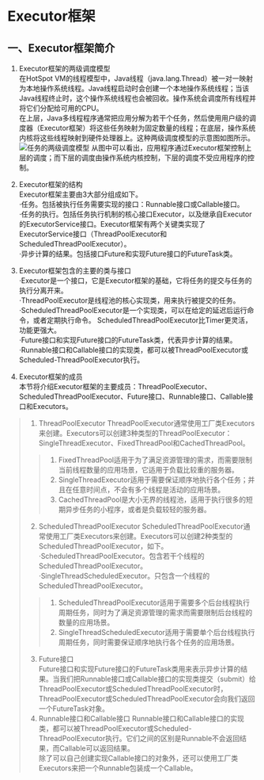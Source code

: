# Executor框架 
## 一、Executor框架简介  
1. Executor框架的两级调度模型  
在HotSpot VM的线程模型中，Java线程（java.lang.Thread）被一对一映射为本地操作系统线程。Java线程启动时会创建一个本地操作系统线程；当该Java线程终止时，这个操作系统线程也会被回收。操作系统会调度所有线程并将它们分配给可用的CPU。  
在上层，Java多线程程序通常把应用分解为若干个任务，然后使用用户级的调度器（Executor框架）将这些任务映射为固定数量的线程；在底层，操作系统内核将这些线程映射到硬件处理器上。这种两级调度模型的示意图如图所示。  
![任务的两级调度模型](https://cdn.jsdelivr.net/gh/xxkasi/image/img/20201222190727.png)
从图中可以看出，应用程序通过Executor框架控制上层的调度；而下层的调度由操作系统内核控制，下层的调度不受应用程序的控制。  

2. Executor框架的结构  
Executor框架主要由3大部分组成如下。  
·任务。包括被执行任务需要实现的接口：Runnable接口或Callable接口。  
·任务的执行。包括任务执行机制的核心接口Executor，以及继承自Executor的ExecutorService接口。Executor框架有两个关键类实现了ExecutorService接口（ThreadPoolExecutor和ScheduledThreadPoolExecutor）。  
·异步计算的结果。包括接口Future和实现Future接口的FutureTask类。  

3. Executor框架包含的主要的类与接口  
·Executor是一个接口，它是Executor框架的基础，它将任务的提交与任务的执行分离开来。  
·ThreadPoolExecutor是线程池的核心实现类，用来执行被提交的任务。  
·ScheduledThreadPoolExecutor是一个实现类，可以在给定的延迟后运行命令，或者定期执行命令。 ScheduledThreadPoolExecutor比Timer更灵活，功能更强大。  
·Future接口和实现Future接口的FutureTask类，代表异步计算的结果。  
·Runnable接口和Callable接口的实现类，都可以被ThreadPoolExecutor或Scheduled-ThreadPoolExecutor执行。  

4. Executor框架的成员  
本节将介绍Executor框架的主要成员：ThreadPoolExecutor、ScheduledThreadPoolExecutor、Future接口、Runnable接口、Callable接口和Executors。  
> 1. ThreadPoolExecutor
ThreadPoolExecutor通常使用工厂类Executors来创建。Executors可以创建3种类型的ThreadPoolExecutor：SingleThreadExecutor、FixedThreadPool和CachedThreadPool。
>> 1. FixedThreadPool适用于为了满足资源管理的需求，而需要限制当前线程数量的应用场景，它适用于负载比较重的服务器。
>>2. SingleThreadExecutor适用于需要保证顺序地执行各个任务；并且在任意时间点，不会有多个线程是活动的应用场景。  
>>3. CachedThreadPool是大小无界的线程池，适用于执行很多的短期异步任务的小程序，或者是负载较轻的服务器。
>2. ScheduledThreadPoolExecutor
ScheduledThreadPoolExecutor通常使用工厂类Executors来创建。Executors可以创建2种类型的ScheduledThreadPoolExecutor，如下。  
·ScheduledThreadPoolExecutor。包含若干个线程的ScheduledThreadPoolExecutor。  
·SingleThreadScheduledExecutor。只包含一个线程的ScheduledThreadPoolExecutor。  
>>1. ScheduledThreadPoolExecutor适用于需要多个后台线程执行周期任务，同时为了满足资源管理的需求而需要限制后台线程的数量的应用场景。  
>> 2. SingleThreadScheduledExecutor适用于需要单个后台线程执行周期任务，同时需要保证顺序地执行各个任务的应用场景。  
>3. Future接口  
Future接口和实现Future接口的FutureTask类用来表示异步计算的结果。当我们把Runnable接口或Callable接口的实现类提交（submit）给ThreadPoolExecutor或ScheduledThreadPoolExecutor时，ThreadPoolExecutor或ScheduledThreadPoolExecutor会向我们返回一个FutureTask对象。
>4. Runnable接口和Callable接口
Runnable接口和Callable接口的实现类，都可以被ThreadPoolExecutor或Scheduled-ThreadPoolExecutor执行。它们之间的区别是Runnable不会返回结果，而Callable可以返回结果。  
除了可以自己创建实现Callable接口的对象外，还可以使用工厂类Executors来把一个Runnable包装成一个Callable。  




